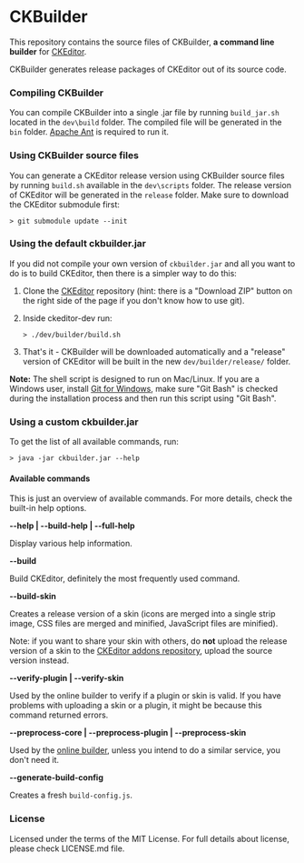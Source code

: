 CKBuilder
=========

This repository contains the source files of CKBuilder, **a command line builder** for [CKEditor](https://github.com/ckeditor/ckeditor-dev).

CKBuilder generates release packages of CKEditor out of its source code. 

### Compiling CKBuilder

You can compile CKBuilder into a single .jar file by running `build_jar.sh` located in the `dev\build` folder. The compiled file will be generated in the `bin` folder.
[Apache Ant](http://ant.apache.org) is required to run it.

### Using CKBuilder source files

You can generate a CKEditor release version using CKBuilder source files by running `build.sh` available in the `dev\scripts` folder. The release version of CKEditor will be generated in the `release` folder.
Make sure to download the CKEditor submodule first:

	> git submodule update --init

### Using the default ckbuilder.jar

If you did not compile your own version of `ckbuilder.jar` and all you want to do is to build CKEditor, then there is a simpler way to do this:

 1. Clone the [CKEditor](https://github.com/ckeditor/ckeditor-dev) repository (hint: there is a "Download ZIP" button on the right side of the page if you don't know how to use git).
 2. Inside ckeditor-dev run:

    ```
    > ./dev/builder/build.sh
    ```

 3. That's it - CKBuilder will be downloaded automatically and a "release" version of CKEditor will be built in the new `dev/builder/release/` folder. 
 
**Note:** The shell script is designed to run on Mac/Linux. If you are a Windows user, install [Git for Windows](http://msysgit.github.io/), make sure "Git Bash" is checked during the installation process and then run this script using "Git Bash".

### Using a custom ckbuilder.jar

To get the list of all available commands, run:

	> java -jar ckbuilder.jar --help

#### Available commands

This is just an overview of available commands. For more details, check the built-in help options.

**--help | --build-help | --full-help**

Display various help information.

**--build**

Build CKEditor, definitely the most frequently used command.

**--build-skin**

Creates a release version of a skin (icons are merged into a single strip image, CSS files are merged and minified, JavaScript files are minified). 

Note: if you want to share your skin with others, do **not** upload the release version of a skin to the [CKEditor addons repository](http://ckeditor.com/addons/skins/all), upload the source version instead.

**--verify-plugin | --verify-skin**

Used by the online builder to verify if a plugin or skin is valid. If you have problems with uploading a skin or a plugin, it might be because this command returned errors.

**--preprocess-core | --preprocess-plugin | --preprocess-skin**

Used by the [online builder](http://ckeditor.com/builder), unless you intend to do a similar service, you don't need it.

**--generate-build-config**

Creates a fresh `build-config.js`.

### License

Licensed under the terms of the MIT License. For full details about license, please check LICENSE.md file.
